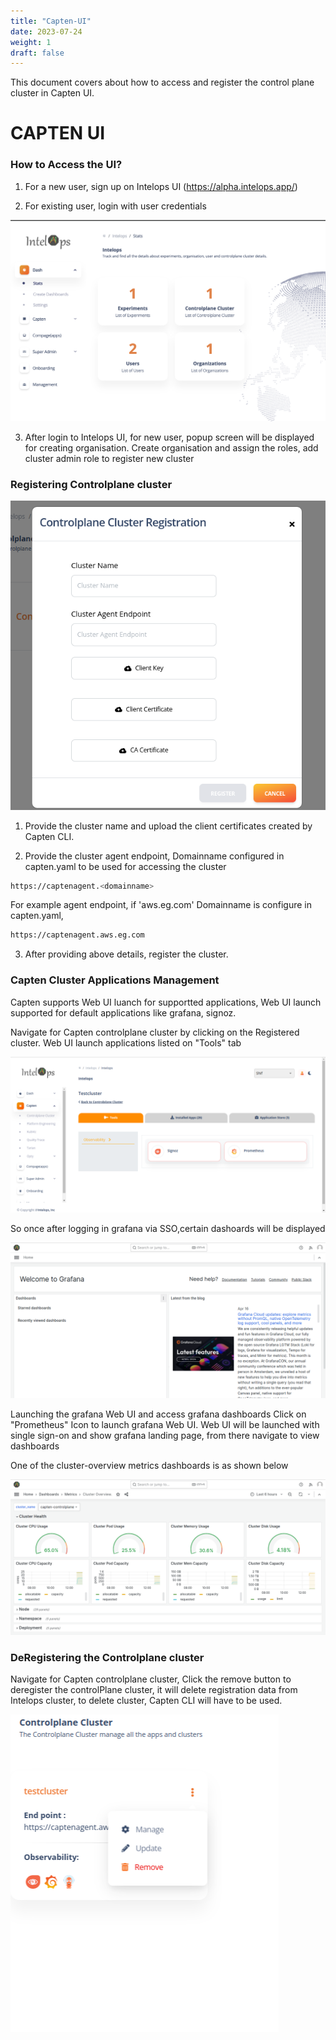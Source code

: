 ```yaml
---
title: "Capten-UI"
date: 2023-07-24
weight: 1
draft: false
---
```


This document covers about how to access and register the control plane cluster in Capten UI.

# CAPTEN UI

### How to Access the UI?

1. For a new user, sign up on Intelops UI (https://alpha.intelops.app/)

2. For existing user, login with user credentials

![Inteloops-Login-UI](./itelops-login-ui.png)

3. After login to Intelops UI, for new user, popup screen will be displayed for creating organisation. Create organisation and assign the roles, add cluster admin role to register new cluster



### Registering Controlplane cluster

![Capten-cluster-Registration](./cluster-register.png)

1. Provide the cluster name and upload the client certificates created by Capten CLI.

2. Provide the cluster agent endpoint, Domainname configured in capten.yaml to be used for accessing the cluster


```bash
https://captenagent.<domainname>
```

For example agent endpoint, if 'aws.eg.com' Domainname is configure in capten.yaml,

```bash
https://captenagent.aws.eg.com
```

3. After providing above details, register the cluster.


### Capten Cluster Applications Management

Capten supports Web UI luanch for supportted applications, Web UI launch supported for default applications like grafana, signoz.

Navigate for Capten controlplane cluster by clicking on the Registered cluster.
Web UI launch applications listed on "Tools" tab

![Capten-Tools](./tools.png)


So once after logging in grafana via SSO,certain dashoards will be displayed

![Capten-GrafanaLandingPage](./grafanalanding.png)

Launching the grafana Web UI and access grafana dashboards
Click on "Prometheus" Icon to launch grafana Web UI. Web UI will be launched with single sign-on and show grafana landing page, from there navigate to view dashboards

One of the cluster-overview metrics dashboards is as shown below

![Capten-GrafanaDashboard](./grafanadashboard.png)

### DeRegistering the Controlplane cluster

Navigate for Capten controlplane cluster, Click the remove button to deregister the controlPlane cluster, it will delete registration data from Intelops cluster, to delete cluster, Capten CLI will have to be used.

![DeRegistering-Control-Plane-Cluster](./deregister-modified.png)